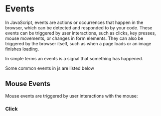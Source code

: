 # Events 

In JavaScript, events are actions or occurrences that happen in the browser, which can be detected and responded to by your code. These events can be triggered by user interactions, such as clicks, key presses, mouse movements, or changes in form elements. They can also be triggered by the browser itself, such as when a page loads or an image finishes loading.

In simple terms an events is a signal that something has happened.

Some common events in js are listed below 

## Mouse Events 
Mouse events are triggered by user interactions with the mouse:

### Click

